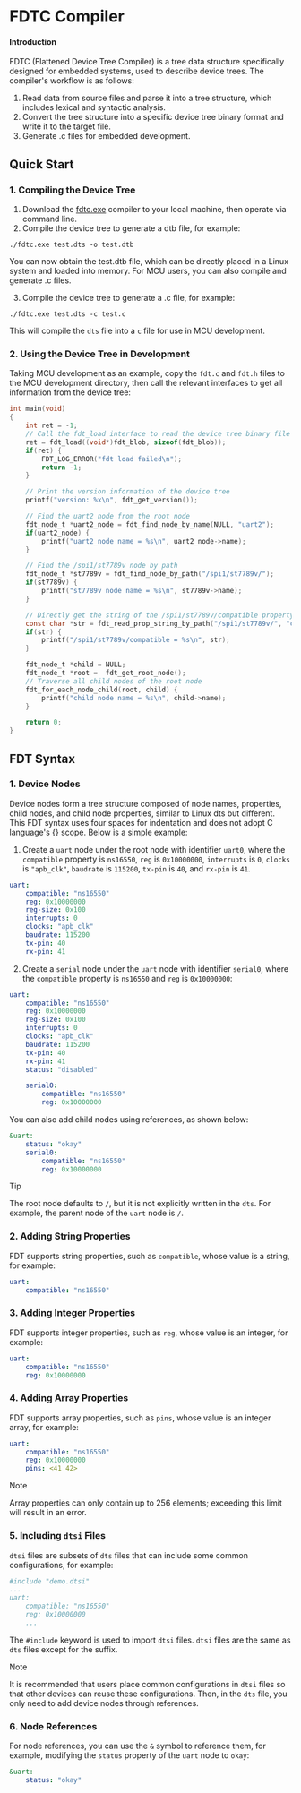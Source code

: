 # FDTC Compiler

#### Introduction
FDTC (Flattened Device Tree Compiler) is a tree data structure specifically designed for embedded systems, used to describe device trees. The compiler's workflow is as follows:
 1. Read data from source files and parse it into a tree structure, which includes lexical and syntactic analysis.
 2. Convert the tree structure into a specific device tree binary format and write it to the target file.
 3. Generate .c files for embedded development.

## Quick Start
### 1. Compiling the Device Tree
1. Download the [fdtc.exe](https://gitee.com/li-shan-asked/fdt/releases) compiler to your local machine, then operate via command line.
2. Compile the device tree to generate a dtb file, for example:
```shell
./fdtc.exe test.dts -o test.dtb
```
You can now obtain the test.dtb file, which can be directly placed in a Linux system and loaded into memory. For MCU users, you can also compile and generate .c files.

3. Compile the device tree to generate a .c file, for example:
```shell
./fdtc.exe test.dts -c test.c
```
This will compile the `dts` file into a `c` file for use in MCU development.

### 2. Using the Device Tree in Development
Taking MCU development as an example, copy the `fdt.c` and `fdt.h` files to the MCU development directory, then call the relevant interfaces to get all information from the device tree:
```c
int main(void)
{
    int ret = -1;
    // Call the fdt_load interface to read the device tree binary file
    ret = fdt_load((void*)fdt_blob, sizeof(fdt_blob));
    if(ret) {
        FDT_LOG_ERROR("fdt load failed\n");
        return -1;
    }

    // Print the version information of the device tree
    printf("version: %x\n", fdt_get_version());

    // Find the uart2 node from the root node
    fdt_node_t *uart2_node = fdt_find_node_by_name(NULL, "uart2");
    if(uart2_node) {
        printf("uart2_node name = %s\n", uart2_node->name);
    }

    // Find the /spi1/st7789v node by path
    fdt_node_t *st7789v = fdt_find_node_by_path("/spi1/st7789v/");
    if(st7789v) {
        printf("st7789v node name = %s\n", st7789v->name);
    }

    // Directly get the string of the /spi1/st7789v/compatible property by path
    const char *str = fdt_read_prop_string_by_path("/spi1/st7789v/", "compatible");
    if(str) {
        printf("/spi1/st7789v/compatible = %s\n", str);
    }

    fdt_node_t *child = NULL;
    fdt_node_t *root =  fdt_get_root_node();
    // Traverse all child nodes of the root node
    fdt_for_each_node_child(root, child) {
        printf("child node name = %s\n", child->name);
    }

    return 0;
}
```

## FDT Syntax
### 1. Device Nodes
Device nodes form a tree structure composed of node names, properties, child nodes, and child node properties, similar to Linux dts but different. This FDT syntax uses four spaces for indentation and does not adopt C language's {} scope. Below is a simple example:

1. Create a `uart` node under the root node with identifier `uart0`, where the `compatible` property is `ns16550`, `reg` is `0x10000000`, `interrupts` is `0`, `clocks` is `"apb_clk"`, `baudrate` is `115200`, `tx-pin` is `40`, and `rx-pin` is `41`.
```yaml
uart:
    compatible: "ns16550"
    reg: 0x10000000
    reg-size: 0x100
    interrupts: 0
    clocks: "apb_clk"
    baudrate: 115200
    tx-pin: 40
    rx-pin: 41
```

2. Create a `serial` node under the `uart` node with identifier `serial0`, where the `compatible` property is `ns16550` and `reg` is `0x10000000`:
```yaml
uart:
    compatible: "ns16550"
    reg: 0x10000000
    reg-size: 0x100
    interrupts: 0
    clocks: "apb_clk"
    baudrate: 115200
    tx-pin: 40
    rx-pin: 41
    status: "disabled"

    serial0:
        compatible: "ns16550"
        reg: 0x10000000
```
You can also add child nodes using references, as shown below:
```yaml
&uart:
    status: "okay"
    serial0:
        compatible: "ns16550"
        reg: 0x10000000
```
> [!TIP]  
The root node defaults to `/`, but it is not explicitly written in the `dts`. For example, the parent node of the `uart` node is `/`.

### 2. Adding String Properties
FDT supports string properties, such as `compatible`, whose value is a string, for example:
```yaml
uart:
    compatible: "ns16550"
```

### 3. Adding Integer Properties
FDT supports integer properties, such as `reg`, whose value is an integer, for example:
```yaml
uart:
    compatible: "ns16550"
    reg: 0x10000000
```

### 4. Adding Array Properties
FDT supports array properties, such as `pins`, whose value is an integer array, for example:
```yaml
uart:
    compatible: "ns16550"
    reg: 0x10000000
    pins: <41 42>
```
> [!NOTE]  
Array properties can only contain up to 256 elements; exceeding this limit will result in an error.

### 5. Including `dtsi` Files
`dtsi` files are subsets of `dts` files that can include some common configurations, for example:
```yaml
#include "demo.dtsi"
...
uart:
    compatible: "ns16550"
    reg: 0x10000000
    ...
```
The `#include` keyword is used to import `dtsi` files. `dtsi` files are the same as `dts` files except for the suffix.

> [!NOTE]  
It is recommended that users place common configurations in `dtsi` files so that other devices can reuse these configurations. Then, in the `dts` file, you only need to add device nodes through references.

### 6. Node References
For node references, you can use the `&` symbol to reference them, for example, modifying the `status` property of the `uart` node to `okay`:
```yaml
&uart:
    status: "okay"
```